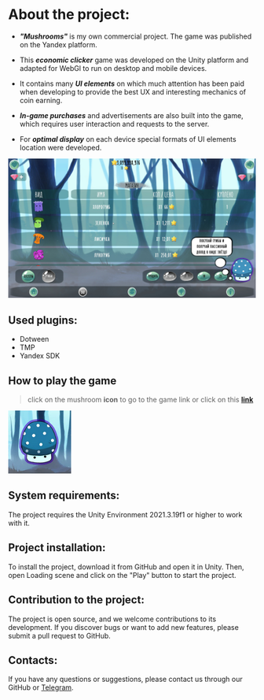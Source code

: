 # About the project:

* ___"Mushrooms"___ is my own commercial project. The game was published on the Yandex platform.

* This ___economic clicker___ game was developed on the Unity platform and adapted for WebGl to run on desktop and mobile devices. 

* It contains many ___UI elements___ on which much attention has been paid when developing to provide the best UX and interesting mechanics of coin earning. 

* ___In-game purchases___ and advertisements are also built into the game, which requires user interaction and requests to the server. 

* For ___optimal display___ on each device special formats of UI elements location were developed. 

![game screen png](Game.jpg)

## Used plugins:

* Dotween
* TMP
* Yandex SDK

## How to play the game

>click on the mushroom __icon__ to go to the game link or click on this __[link](clck.ru/344wyQ)__

[![game link](Logo.png)](clck.ru/344wyQ)

## System requirements:

The project requires the Unity Environment 2021.3.19f1 or higher to work with it.

## Project installation:

To install the project, download it from GitHub and open it in Unity. Then, open Loading scene and click on the "Play" button to start the project.

## Contribution to the project:

The project is open source, and we welcome contributions to its development. If you discover bugs or want to add new features, please submit a pull request to GitHub.

## Contacts:

If you have any questions or suggestions, please contact us through our GitHub or [Telegram](https://t.me/janitoor13).
